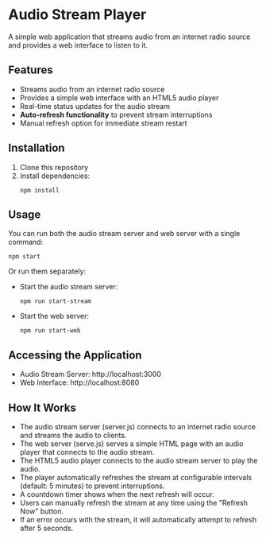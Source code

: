 # Audio Stream Player

A simple web application that streams audio from an internet radio source and provides a web interface to listen to it.

## Features

- Streams audio from an internet radio source
- Provides a simple web interface with an HTML5 audio player
- Real-time status updates for the audio stream
- **Auto-refresh functionality** to prevent stream interruptions
- Manual refresh option for immediate stream restart

## Installation

1. Clone this repository
2. Install dependencies:
   ```
   npm install
   ```

## Usage

You can run both the audio stream server and web server with a single command:

```
npm start
```

Or run them separately:

- Start the audio stream server:
  ```
  npm run start-stream
  ```

- Start the web server:
  ```
  npm run start-web
  ```

## Accessing the Application

- Audio Stream Server: http://localhost:3000
- Web Interface: http://localhost:8080

## How It Works

- The audio stream server (server.js) connects to an internet radio source and streams the audio to clients.
- The web server (serve.js) serves a simple HTML page with an audio player that connects to the audio stream.
- The HTML5 audio player connects to the audio stream server to play the audio.
- The player automatically refreshes the stream at configurable intervals (default: 5 minutes) to prevent interruptions.
- A countdown timer shows when the next refresh will occur.
- Users can manually refresh the stream at any time using the "Refresh Now" button.
- If an error occurs with the stream, it will automatically attempt to refresh after 5 seconds. 